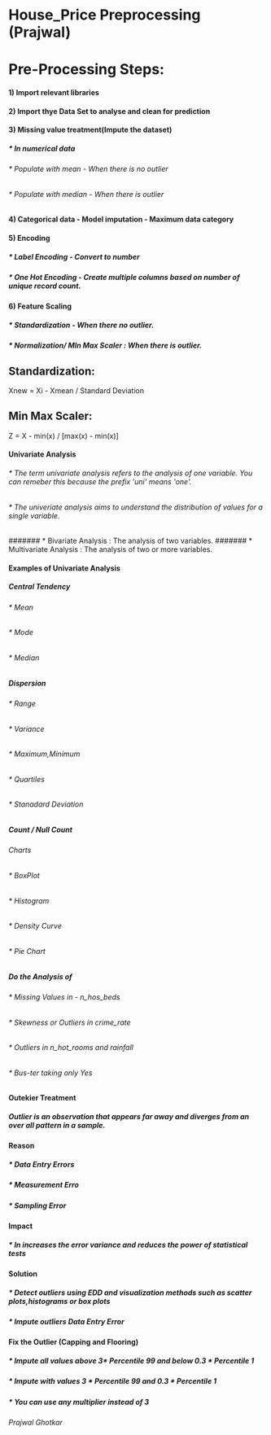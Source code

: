 # House_Price Preprocessing (Prajwal) 

# Pre-Processing Steps:

#### 1) Import relevant libraries
#### 2) Import thye Data Set to analyse and clean for prediction
#### 3) Missing value treatment(Impute the dataset)
##### * In numerical data
###### * Populate with mean - When there is no outlier
###### * Populate with median - When there is outlier
#### 4) Categorical data - Model imputation - Maximum data category
#### 5) Encoding
##### * Label Encoding - Convert to number
##### * One Hot Encoding - Create multiple columns based on number of unique record count.
#### 6) Feature Scaling
##### * Standardization - When there no outlier.
##### * Normalization/ MIn Max Scaler : When there is outlier.

## Standardization:

Xnew = Xi - Xmean / Standard Deviation

## Min Max Scaler:

Z = X - min(x) / [max(x) - min(x)]


#### Univariate Analysis
###### * The term univariate analysis refers to the analysis of one variable. You can remeber this because the prefix 'uni' means 'one'.
###### * The univeriate analysis aims to understand the distribution of values for a single variable.

####### * Bivariate Analysis : The analysis of two variables.
####### * Multivariate Analysis : The analysis of two or more variables.

#### Examples of Univariate Analysis
##### Central Tendency
###### * Mean
###### * Mode
###### * Median

##### Dispersion
###### * Range
###### * Variance
###### * Maximum,Minimum
###### * Quartiles
###### * Stanadard Deviation

##### Count / Null Count
###### Charts
###### * BoxPlot
###### * Histogram
###### * Density Curve
###### * Pie Chart

##### Do the Analysis of
###### * Missing Values in - n_hos_beds
###### * Skewness or Outliers in crime_rate
###### * Outliers in n_hot_rooms and rainfall
###### * Bus-ter taking only Yes

#### Outekier Treatment
##### Outlier is an observation that appears far away and diverges from an over all pattern in a sample.

#### Reason
##### * Data Entry Errors
##### * Measurement Erro
##### * Sampling Error

#### Impact
##### * In increases the error variance and reduces the power of statistical tests

#### Solution
##### * Detect outliers using EDD and visualization methods such as scatter plots,histograms or box plots
##### * Impute outliers Data Entry Error

#### Fix the Outlier (Capping and Flooring)
##### * Impute all values above 3* Percentile 99 and below 0.3 * Percentile 1
##### * Impute with values 3 * Percentile 99 and 0.3 * Percentile 1
##### * You can use any multiplier instead of 3


###### Prajwal Ghotkar


